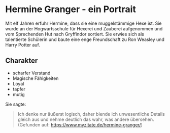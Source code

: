 # Hermine Granger - ein Portrait

Mit elf Jahren erfuhr Hermine, dass sie eine muggelstämmige Hexe ist.
Sie wurde an der Hogwartsschule für Hexerei und Zauberei aufgenommen und vom Sprechenden Hut nach Gryffindor sortiert. 
Sie erwies sich als talentierte Schülerin und baute eine enge Freundschaft zu Ron Weasley und Harry Potter auf.

## Charakter

* scharfer Verstand
* Magische Fähigkeiten
* Loyal
* tapfer
* mutig 

Sie sagte:

> Ich denke nur äußerst logisch, 
> daher blende ich unwesentliche Details gleich aus 
> und nehme deutlich das wahr, was andere übersehen. 
> (Gefunden auf: https://www.myzitate.de/hermine-granger/)
